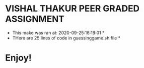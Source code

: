 # VISHAL THAKUR PEER GRADED ASSIGNMENT #
* This make was ran at: 2020-09-25:16:18:01 *
* THere are 25 lines of code in guessinggame.sh file *
# Enjoy! #
